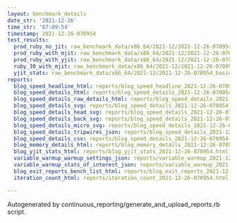 ```yaml
---
layout: benchmark_details
date_str: '2021-12-26'
time_str: '07:09:54'
timestamp: 2021-12-26-070954
test_results:
  prod_ruby_no_jit: raw_benchmark_data/x86_64/2021-12/2021-12-26-070954_basic_benchmark_prod_ruby_no_jit.json
  prod_ruby_with_mjit: raw_benchmark_data/x86_64/2021-12/2021-12-26-070954_basic_benchmark_prod_ruby_with_mjit.json
  prod_ruby_with_yjit: raw_benchmark_data/x86_64/2021-12/2021-12-26-070954_basic_benchmark_prod_ruby_with_yjit.json
  ruby_30_with_mjit: raw_benchmark_data/x86_64/2021-12/2021-12-26-070954_basic_benchmark_ruby_30_with_mjit.json
  yjit_stats: raw_benchmark_data/x86_64/2021-12/2021-12-26-070954_basic_benchmark_yjit_stats.json
reports:
  blog_speed_headline_html: reports/blog_speed_headline_2021-12-26-070954.html
  blog_speed_details_html: reports/blog_speed_details_2021-12-26-070954.html
  blog_speed_details_raw_details_html: reports/blog_speed_details_2021-12-26-070954.raw_details.html
  blog_speed_details_svg: reports/blog_speed_details_2021-12-26-070954.svg
  blog_speed_details_head_svg: reports/blog_speed_details_2021-12-26-070954.head.svg
  blog_speed_details_back_svg: reports/blog_speed_details_2021-12-26-070954.back.svg
  blog_speed_details_micro_svg: reports/blog_speed_details_2021-12-26-070954.micro.svg
  blog_speed_details_tripwires_json: reports/blog_speed_details_2021-12-26-070954.tripwires.json
  blog_speed_details_csv: reports/blog_speed_details_2021-12-26-070954.csv
  blog_memory_details_html: reports/blog_memory_details_2021-12-26-070954.html
  blog_yjit_stats_html: reports/blog_yjit_stats_2021-12-26-070954.html
  variable_warmup_warmup_settings_json: reports/variable_warmup_2021-12-26-070954.warmup_settings.json
  variable_warmup_stats_of_interest_json: reports/variable_warmup_2021-12-26-070954.stats_of_interest.json
  blog_exit_reports_bench_list_html: reports/blog_exit_reports_2021-12-26-070954.bench_list.html
  iteration_count_html: reports/iteration_count_2021-12-26-070954.html

---
```

Autogenerated by continuous_reporting/generate_and_upload_reports.rb script.
